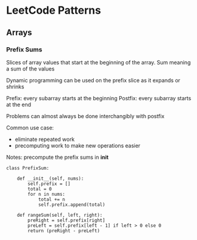 # LeetCode Patterns

## Arrays

### Prefix Sums
Slices of array values that start at the beginning of the array. 
Sum meaning a sum of the values

Dynamic programming can be used on the prefix slice as it expands or shrinks

Prefix: every subarray starts at the beginning
Postfix: every subarray starts at the end

Problems can almost always be done interchangibly with postfix

Common use case: 
* eliminate repeated work
* precomputing work to make new operations easier

Notes: precompute the prefix sums in __init__

```
class PrefixSum:

    def __init__(self, nums):
        self.prefix = []
        total = 0
        for n in nums:
            total += n
            self.prefix.append(total)
        
    def rangeSum(self, left, right):
        preRight = self.prefix[right]
        preLeft = self.prefix[left - 1] if left > 0 else 0
        return (preRight - preLeft)
```
